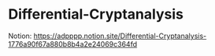 # Differential-Cryptanalysis

Notion: https://adpppp.notion.site/Differential-Cryptanalysis-1776a90f67a880b8b4a2e24069c364fd
